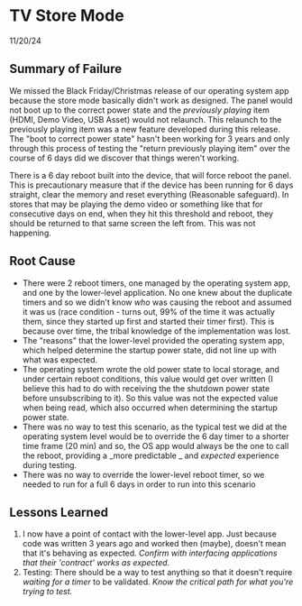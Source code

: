 # TV Store Mode
11/20/24

## Summary of Failure
We missed the Black Friday/Christmas release of our operating system app because the store mode basically didn't work as designed. The panel would not boot up to the correct power state and the _previously playing_ item (HDMI, Demo Video, USB Asset) would not relaunch. This relaunch to the previously playing item was a new feature developed during this release. The "boot to correct power state" hasn't been working for 3 years and only through this process of testing the "return previously playing item" over the course of 6 days did we discover that things weren't working.

There is a 6 day reboot built into the device, that will force reboot the panel. This is precautionary measure that if the device has been running for 6 days straight, clear the memory and reset everything (Reasonable safeguard). In stores that may be playing the demo video or something like that for consecutive days on end, when they hit this threshold and reboot, they should be returned to that same screen the left from. This was not happening.

## Root Cause
 * There were 2 reboot timers, one managed by the operating system app, and one by the lower-level application. No one knew about the duplicate timers and so we didn't know _who_ was causing the reboot and assumed it was us (race condition - turns out, 99% of the time it was actually them, since they started up first and started their timer first). This is because over time, the tribal knowledge of the implementation was lost.
 * The "reasons" that the lower-level provided the operating system app, which helped determine the startup power state, did not line up with what was expected.
 * The operating system wrote the old power state to local storage, and under certain reboot conditions, this value would get over written (I believe this had to do with receiving the the shutdown power state before unsubscribing to it). So this value was not the expected value when being read, which also occurred when determining the startup power state.
 * There was no way to test this scenario, as the typical test we did at the operating system level would be to override the 6 day timer to a shorter time frame (20 min) and so, the OS app would always be the one to call the reboot, providing a _more predictable _ and _expected_ experience during testing.
 * There was no way to override the lower-level reboot timer, so we needed to run for a full 6 days in order to run into this scenario

## Lessons Learned
1. I now have a point of contact with the lower-level app. Just because code was written 3 years ago and worked then (maybe), doesn't mean that it's behaving as expected. *Confirm with interfacing applications that their 'contract' works as expected.*
2. Testing: There should be a way to test anything so that it doesn't require _waiting for a timer_ to be validated. *Know the critical path for what you're trying to test.*